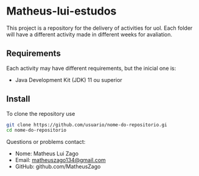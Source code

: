 # Matheus-lui-estudos

This project is a repository for the delivery of activities for uol.
Each folder will have a different activity made in different weeks for avaliation.

## Requirements
Each activity may have different requirements, but the inicial one is:
- Java Development Kit (JDK) 11 ou superior

## Install
To clone the repository use

 ```bash
 git clone https://github.com/usuario/nome-do-repositorio.gi
 cd nome-do-repositorio
 ```
 

Questions or problems contact:
* Nome: Matheus Lui Zago
* Email: matheuszago134@gmail.com
* GitHub: github.com/MatheusZago

